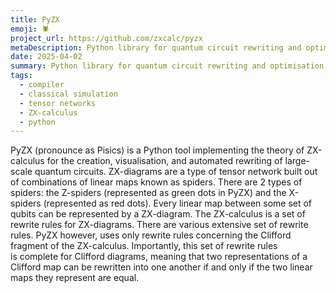 ```yaml
---
title: PyZX
emoji: 🕷️
project_url: https://github.com/zxcalc/pyzx
metaDescription: Python library for quantum circuit rewriting and optimisation using the ZX-calculus
date: 2025-04-02
summary: Python library for quantum circuit rewriting and optimisation using the ZX-calculus
tags:
  - compiler
  - classical simulation
  - tensor networks
  - ZX-calculus
  - python
---
```


PyZX (pronounce as Pisics) is a Python tool implementing the theory of ZX-calculus for the creation, visualisation, and automated rewriting of large-scale quantum circuits.
ZX-diagrams are a type of tensor network built out of combinations of linear maps known as spiders. There are 2 types of spiders: the Z-spiders (represented as green dots in PyZX) and the X-spiders (represented as red dots). Every linear map between some set of qubits can be represented by a ZX-diagram. The ZX-calculus is a set of rewrite rules for ZX-diagrams. There are various extensive set of rewrite rules. PyZX however, uses only rewrite rules concerning the Clifford fragment of the ZX-calculus. Importantly, this set of rewrite rules is complete for Clifford diagrams, meaning that two representations of a Clifford map can be rewritten into one another if and only if the two linear maps they represent are equal.
